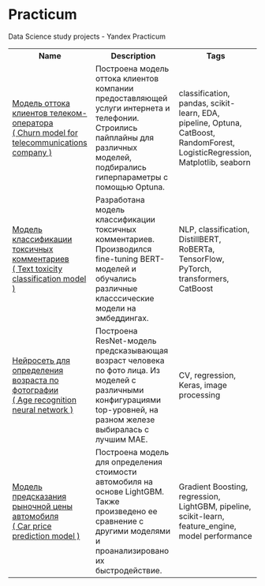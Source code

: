 # Practicum
Data Science study projects - Yandex Practicum
<table>
<tbody>
<tr><th>Name</th><th>Description</th><th>Tags</th></tr>
<tr><td><a href='churn_model_telecom'>Модель оттока клиентов телеком-оператора  </br>( Churn model for telecommunications company )</a></td><td>Построена модель оттока клиентов компании предоставляющей услуги интернета и телефонии. Строились пайплайны для различных моделей, подбирались гиперпараметры с помощью Optuna.</td><td>classification, pandas, scikit-learn, EDA, pipeline, Optuna, CatBoost, RandomForest, LogisticRegression, Matplotlib, seaborn </td></tr>
<tr><td><a href='text_toxicity_classification'>Модель классификации токсичных комментариев</br>( Text toxicity classification model  )</a></td><td>Разработана модель классификации токсичных комментариев. Производился fine-tuning BERT-моделей и обучались различные класссические модели на эмбеддингах. </td><td>NLP, classification, DistillBERT, RoBERTa, TensorFlow, PyTorch, transformers, CatBoost</td></tr>
<tr><td><a href='age_by_face_recognition'>Нейросеть для определения возраста по фотографии </br>( Age recognition neural network )</a></td><td>Построена ResNet-модель предсказывающая возраст человека по фото лица. Из моделей с различными конфигурациями top-уровней, на разном железе выбиралась с лучшим MAE.</td><td>CV, regression, Keras, image processing </td></tr>
<tr><td><a href='car_price_prediction'> Модель предсказания рыночной цены автомобиля </br>( Car price prediction model  )</a></td><td>Построена модель для определения стоимости автомобиля на основе LightGBM. Также произведено ее сравнение с другими моделями и проанализировано их быстродействие. <td> Gradient Boosting, regression, LightGBM, pipeline, scikit-learn, feature_engine, model performance</td></tr>
<tbody>
<table>